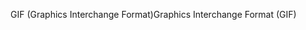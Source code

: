 <span data-ttu-id="03d30-101">GIF (Graphics Interchange Format)</span><span class="sxs-lookup"><span data-stu-id="03d30-101">Graphics Interchange Format (GIF)</span></span>